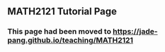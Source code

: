 ## MATH2121 Tutorial Page

### This page had been moved to https://jade-pang.github.io/teaching/MATH2121

